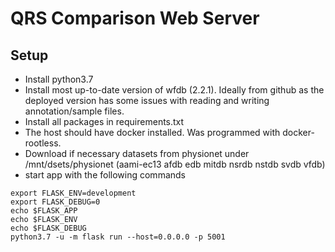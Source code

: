 # QRS Comparison Web Server
## Setup
 - Install python3.7
 - Install most up-to-date version of wfdb (2.2.1). Ideally from github as the deployed version has some issues with
 reading and writing annotation/sample files.
 - Install all packages in requirements.txt
 - The host should have docker installed. Was programmed with docker-rootless.
 - Download if necessary datasets from physionet under /mnt/dsets/physionet
 (aami-ec13  afdb  edb  mitdb  nsrdb  nstdb  svdb  vfdb)
 - start app with the following commands
```export FLASK_APP=src/application.py
export FLASK_ENV=development
export FLASK_DEBUG=0
echo $FLASK_APP
echo $FLASK_ENV
echo $FLASK_DEBUG
python3.7 -u -m flask run --host=0.0.0.0 -p 5001
```